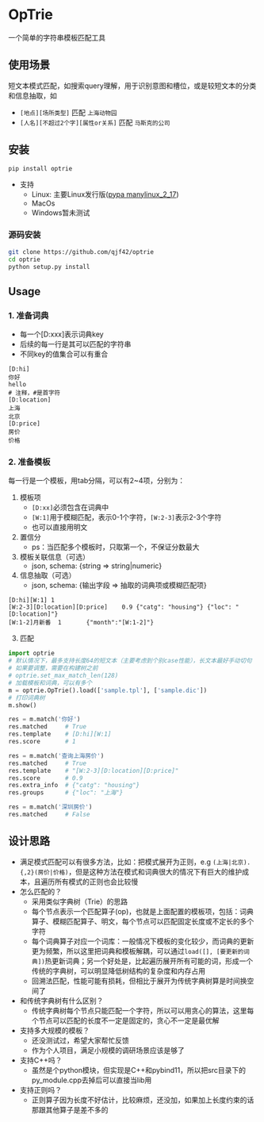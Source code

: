# OpTrie
一个简单的字符串模板匹配工具

## 使用场景
短文本模式匹配，如搜索query理解，用于识别意图和槽位，或是较短文本的分类和信息抽取，如
- `[地点][场所类型]` 匹配 `上海动物园`
- `[人名][不超过2个字][属性or关系]` 匹配 `马斯克的公司`


## 安装
`pip install optrie`
- 支持
    - Linux: 主要Linux发行版([pypa manylinux_2_17](https://github.com/pypa/manylinux))
    - MacOs
    - Windows暂未测试

### 源码安装
```bash
git clone https://github.com/qjf42/optrie
cd optrie
python setup.py install
```

## Usage
### 1. 准备词典
- 每一个[D:xxx]表示词典key
- 后续的每一行是其可以匹配的字符串
- 不同key的值集合可以有重合

```
[D:hi]
你好
hello
# 注释，#是首字符
[D:location]
上海
北京
[D:price]
房价
价格
```

### 2. 准备模板
每一行是一个模板，用tab分隔，可以有2~4项，分别为：
1. 模板项
    - `[D:xx]`必须包含在词典中
    - `[W:1]`用于模糊匹配，表示0-1个字符，`[W:2-3]`表示2-3个字符
    - 也可以直接用明文
2. 置信分
    - ps：当匹配多个模板时，只取第一个，不保证分数最大
3. 模板关联信息（可选）
    - json, schema: {string => string|numeric}
4. 信息抽取（可选）
    - json, schema: {输出字段 => 抽取的词典项或模糊匹配项}

```
[D:hi][W:1]	1
[W:2-3][D:location][D:price]	0.9	{"catg": "housing"}	{"loc": "[D:location]"}
[W:1-2]月新番	1		{"month":"[W:1-2]"}
```

3. 匹配
```python
import optrie
# 默认情况下，最多支持长度64的短文本（主要考虑到个别case性能），长文本最好手动切句
# 如果要调整，需要在构建树之前
# optrie.set_max_match_len(128)
# 加载模板和词典，可以有多个
m = optrie.OpTrie().load(['sample.tpl'], ['sample.dic'])
# 打印词典树
m.show()

res = m.match('你好')
res.matched     # True
res.template    # [D:hi][W:1]
res.score       # 1

res = m.match('查询上海房价')
res.matched     # True 
res.template    # "[W:2-3][D:location][D:price]"
res.score       # 0.9
res.extra_info  # {"catg": "housing"}
res.groups      # {"loc": "上海"}

res = m.match('深圳房价')
res.matched     # False
```

## 设计思路
- 满足模式匹配可以有很多方法，比如：把模式展开为正则，e.g `(上海|北京).{,2}(房价|价格)`，但是这种方法在模式和词典很大的情况下有巨大的维护成本，且遍历所有模式的正则也会比较慢
- 怎么匹配的？
    - 采用类似字典树（Trie）的思路
    - 每个节点表示一个匹配算子(op)，也就是上面配置的模板项，包括：词典算子、模糊匹配算子、明文，每个节点可以匹配固定长度或不定长的多个字符
    - 每个词典算子对应一个词库：一般情况下模板的变化较少，而词典的更新更为频繁，所以这里把词典和模板解耦，可以通过`load([], [要更新的词典])`热更新词典；另一个好处是，比起遍历展开所有可能的词，形成一个传统的字典树，可以明显降低树结构的复杂度和内存占用
    - 回溯法匹配，性能可能有损耗，但相比于展开为传统字典树算是时间换空间了
- 和传统字典树有什么区别？
    - 传统字典树每个节点只能匹配一个字符，所以可以用贪心的算法，这里每个节点可以匹配的长度不一定是固定的，贪心不一定是最优解
- 支持多大规模的模板？
    - 还没测试过，希望大家帮忙反馈
    - 作为个人项目，满足小规模的调研场景应该是够了
- 支持C++吗？
    - 虽然是个python模块，但实现是C++和pybind11，所以把src目录下的py_module.cpp去掉后可以直接当lib用
- 支持正则吗？
    - 正则算子因为长度不好估计，比较麻烦，还没加，如果加上长度约束的话那跟其他算子是差不多的